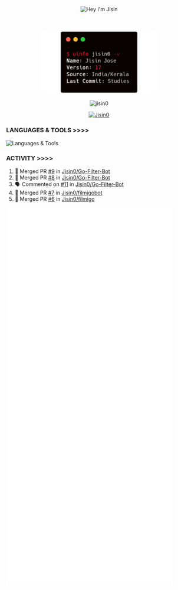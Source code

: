<p align="center"> <img align="center" src="https://readme-typing-svg.herokuapp.com/?font=Anton%20SC&color=%238A0303&size=20&duration=4000&vCenter=true&width=350&height=40&lines=%F0%9F%91%8B+Hey+I%27m+Jisin;Wanna+Learn+More+About+me%3f" alt="Hey I'm Jisin" /> </p>&nbsp;&nbsp;
<p align="center"> <img align="center" src="./carbon.png" alt="Info Carbon" style="width: 320px; border-radius: 10%;"/> </p>
<p align="center"> <img align="center" src="https://github-readme-stats.vercel.app/api?username=jisin0&show_icons=true&theme=shadow_red" alt="jisin0" /> </p>
<p align="center"> <a href="https://github.com/Jisin0"><img src="https://github-profile-trophy.vercel.app/?username=Jisin0&theme=dark_lover&no-frame=true&column=6&" alt="Jisin0" /></a> </p>


### LANGUAGES & TOOLS >>>>

![Languages & Tools](https://skillicons.dev/icons?i=golang,rust,vscode,docker,git,github,linux,heroku,postgresql,redis,mongodb,java,html,py,cpp,graphql,js,vercel,flutter,ts,next,vim,tailwind,sublime,postman,bash,cloudflare,django,react,flask&perline=10)

### ACTIVITY >>>>
<!--START_SECTION:activity-->
1. 🎉 Merged PR [#9](https://github.com/Jisin0/Go-Filter-Bot/pull/9) in [Jisin0/Go-Filter-Bot](https://github.com/Jisin0/Go-Filter-Bot)
2. 🎉 Merged PR [#8](https://github.com/Jisin0/Go-Filter-Bot/pull/8) in [Jisin0/Go-Filter-Bot](https://github.com/Jisin0/Go-Filter-Bot)
3. 🗣 Commented on [#11](https://github.com/Jisin0/Go-Filter-Bot/pull/11#issuecomment-2343477817) in [Jisin0/Go-Filter-Bot](https://github.com/Jisin0/Go-Filter-Bot)
4. 🎉 Merged PR [#7](https://github.com/Jisin0/filmigobot/pull/7) in [Jisin0/filmigobot](https://github.com/Jisin0/filmigobot)
5. 🎉 Merged PR [#6](https://github.com/Jisin0/filmigo/pull/6) in [Jisin0/filmigo](https://github.com/Jisin0/filmigo)
<!--END_SECTION:activity-->

![Activity](./github-metrics.svg)

